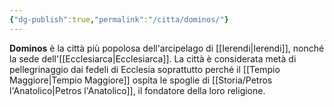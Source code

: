 ```yaml
---
{"dg-publish":true,"permalink":"/citta/dominos/"}
---
```


**Dominos** è la città più popolosa dell'arcipelago di [[Ierendi\|Ierendi]], nonché la sede dell'[[Ecclesiarca\|Ecclesiarca]]. La città è considerata metà di pellegrinaggio dai fedeli di Ecclesia soprattutto perché il [[Tempio Maggiore\|Tempio Maggiore]] ospita le spoglie di [[Storia/Petros l'Anatolico\|Petros l'Anatolico]], il fondatore della loro religione. 